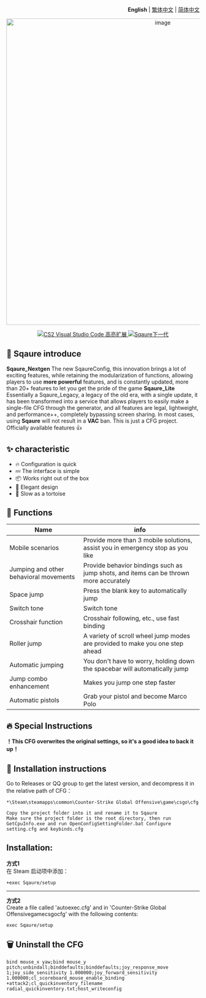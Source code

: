 <div align="right">

**English** | [繁体中文](./README.zh-TW.md) | [简体中文](./README.md)

</div>

<div align="center">
    <img src="https://github.com/Yunkong-ouo/CS2Konc_CFG/blob/main/github/image/CS2.jpg" alt="image" width="800">
</div>

<p align="center">
    <a href="https://github.com/Yunkong-ouo/Cs2CfgHighlighterExtension">
        <img alt="CS2 Visual Studio Code 高亮扩展" src="https://img.shields.io/badge/CS2%20VSCode%20%E9%AB%98%E4%BA%AE%E6%93%B4%E5%B1%95-blue?style=for-the-badge&logo=github">
    </a>
    <a href="https://github.com/tomh500/SqaureConfig_Nextgen">
        <img alt="Sqaure下一代" src="https://img.shields.io/badge/Sqaure%20Nextgen%20Config-green?style=for-the-badge&logo=github">
    </a>
</p>

## 💼 Sqaure  introduce
**Sqaure_Nextgen** The new SqaureConfig, this innovation brings a lot of exciting features, while retaining the modularization of functions, allowing players to use **more powerful** features, and is constantly updated, more than 20+ features to let you get the pride of the game
**Sqaure_Lite** Essentially a Sqaure_Legacy, a legacy of the old era, with a single update, it has been transformed into a service that allows players to easily make a single-file CFG through the generator, and all features are legal, lightweight, and performance++, completely bypassing screen sharing.
In most cases, using **Sqaure** will not result in a **VAC** ban. This is just a CFG project. Officially available features 👍

## ✨ characteristic
- 🔥 Configuration is quick
- 💤 The interface is simple
- 📦  Works right out of the box
- 🧹 Elegant design
- 🚀 Slow as a tortoise

## 📝 Functions
| Name                     | info                                   |
|------------------------- |----------------------------------------|
| Mobile scenarios                  |  Provide more than 3 mobile solutions, assist you in emergency stop as you like
|Jumping and other behavioral movements              | Provide behavior bindings such as jump shots, and items can be thrown more accurately
| Space jump                |  Press the blank key to automatically jump
| Switch tone                | Switch tone
| Crosshair function               | Crosshair following, etc., use fast binding
| Roller jump                 | A variety of scroll wheel jump modes are provided to make you one step ahead
| Automatic jumping                | You don't have to worry, holding down the spacebar will automatically jump
| Jump combo enhancement                 |  Makes you jump one step faster
| Automatic pistols                 | Grab your pistol and become Marco Polo

## 🔥 Special Instructions
**！This CFG overwrites the original settings, so it's a good idea to back it up！**

## 🚀 Installation instructions
Go to Releases or QQ group to get the latest version, and decompress it in the relative path of CFG：
```
*\Steam\steamapps\common\Counter-Strike Global Offensive\game\csgo\cfg

Copy the project folder into it and rename it to Sqaure
Make sure the project folder is the root directory, then run GetCpuInfo.exe and run OpenConfigSettingFolder.bat Configure setting.cfg and keybinds.cfg
```

## Installation:
**方式1**  
在 Steam 启动项中添加：
```
+exec Sqaure/setup
```
---
**方式2**  
Create a file called 'autoexec.cfg' and in 'Counter-Strike Global Offensivegamecsgocfg' with the following contents:
```
exec Sqaure/setup
```

## 🗑️ Uninstall the CFG
```
bind mouse_x yaw;bind mouse_y pitch;unbindall;binddefaults;binddefaults;joy_response_move 1;joy_side_sensitivity 1.000000;joy_forward_sensitivity 1.000000;cl_scoreboard_mouse_enable_binding +attack2;cl_quickinventory_filename radial_quickinventory.txt;host_writeconfig
```
